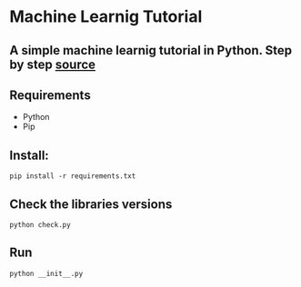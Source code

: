 # Machine Learnig Tutorial

## A simple machine learnig tutorial in Python. Step by step [source](https://machinelearningmastery.com/machine-learning-in-python-step-by-step/)

## Requirements

* Python
* Pip

## Install:
```
pip install -r requirements.txt
```

## Check the libraries versions
```
python check.py
```

## Run
```
python __init__.py
```


